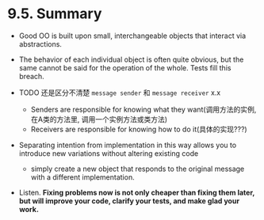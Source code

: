 # 9.5. Summary

+ Good OO is built upon small, interchangeable objects that interact via abstractions.

+ The behavior of each individual object is often quite obvious, but the same cannot be said for the operation of the whole. Tests fill this breach.

+ TODO 还是区分不清楚 `message sender` 和 `message receiver` x.x
    + Senders   are responsible for knowing what they want(调用方法的实例, 在A类的方法里, 调用一个实例方法或类方法)
    + Receivers are responsible for knowing how to do it(具体的实现???)

+ Separating intention from implementation in this way allows you to introduce new variations without altering existing code
    + simply create a new object that responds to the original message with a different implementation.

+ Listen. **Fixing problems now is not only cheaper than fixing them later, but will improve your code, clarify your tests, and make glad your work.**
